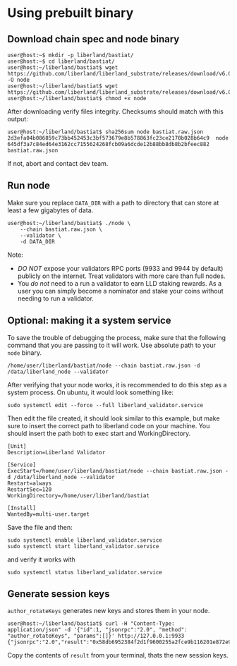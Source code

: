 # Using prebuilt binary

## Download chain spec and node binary

```
user@host:~$ mkdir -p liberland/bastiat/
user@host:~$ cd liberland/bastiat/
user@host:~/liberland/bastiat$ wget https://github.com/liberland/liberland_substrate/releases/download/v6.0.0/linux_x86_build -O node
user@host:~/liberland/bastiat$ wget https://github.com/liberland/liberland_substrate/releases/download/v6.0.0/bastiat.raw.json
user@host:~/liberland/bastiat$ chmod +x node
```

After downloading verify files integrity. Checksums should match with this output:
```
user@host:~/liberland/bastiat$ sha256sum node bastiat.raw.json 
2d3efa04b086859c73bb452453c3bf573679e8b578863fc23ce2170b028b64c9  node
645df3a7c84ed64e3162cc7155624268fcb09a6dcde12b88bb8db8b2bfeec882  bastiat.raw.json
```

If not, abort and contact dev team.

## Run node

Make sure you replace `DATA_DIR` with a path to directory that can store at least a few gigabytes of data.

```
user@host:~/liberland/bastiat$ ./node \
    --chain bastiat.raw.json \
    --validator \
    -d DATA_DIR
```

Note:
* *DO NOT* expose your validators RPC ports (9933 and 9944 by default) publicly on the internet. Treat validators with more care than full nodes.
* You *do not* need to a run a validator to earn LLD staking rewards. As a user you can simply become a nominator and stake your coins without needing to run a validator.

## Optional: making it a system service

To save the trouble of debugging the process, make sure that the following command that you are passing to it will work. Use absolute path to your `node` binary.

```
/home/user/liberland/bastiat/node --chain bastiat.raw.json -d /data/liberland_node --validator
```

After verifying that your node works, it is recommended to do this step as a system process. On ubuntu, it would look something like:

```
sudo systemctl edit --force --full liberland_validator.service
```

Then edit the file created, it should look similar to this example, but make sure to insert the correct path to liberland code on your machine.
You should insert the path both to exec start and WorkingDirectory.

```                            
[Unit]
Description=Liberland Validator

[Service]
ExecStart=/home/user/liberland/bastiat/node --chain bastiat.raw.json -d /data/liberland_node --validator
Restart=always
RestartSec=120
WorkingDirectory=/home/user/liberland/bastiat

[Install]
WantedBy=multi-user.target
```

Save the file and then:
````
sudo systemctl enable liberland_validator.service
sudo systemctl start liberland_validator.service
````

and verify it works with
```
sudo systemctl status liberland_validator.service
```

## Generate session keys

`author_rotateKeys` generates new keys and stores them in your node.

```
user@host:~/liberland/bastiat$ curl -H "Content-Type: application/json" -d '{"id":1, "jsonrpc":"2.0", "method": "author_rotateKeys", "params":[]}' http://127.0.0.1:9933
{"jsonrpc":"2.0","result":"0x58db6952384f2d1f9600255a2fce9b116201e872e9951a0a0c0edd7c31124934c690eb603407f4b98a1c9fc0628d4b926fec03d577f233fda3af01d33e2a391b9ad7558c0ae9ba082b3b70236ec584471c92c3a5d78e9bc08f49de7c75961e132697e5419818bfcd31e1bc2cc7d0560a81db72a76af59374c1932bc7a96d773a","id":1}
```

Copy the contents of `result` from your terminal, thats the new session keys.